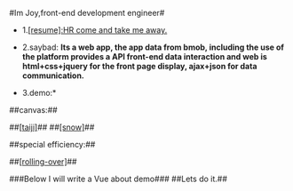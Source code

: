 #Im Joy,front-end development engineer#

* 1.<a href="http://zyl274939543.github.io/myblog/resume/resume.html" title="my resume">[resume]:HR come and take me away.</a>

* 2.saybad:
**Its a web app, the app data from bmob, including the use of the platform provides a API front-end data interaction and web is html+css+jquery for the front page display, ajax+json for data communication.**
* 3.demo:*

##canvas:##

##<a href="http://zyl274939543.github.io/myblog/demo/taiji_canvas.html" title="canvas_demo">[taiji]</a>##
##<a href="http://zyl274939543.github.io/myblog/demo/snow_canvas.html" title="canvas_demo">[snow]</a>##

##special efficiency:##

##<a href="http://zyl274939543.github.io/myblog/demo/businessCard.html" title="demo">[rolling-over]</a>##

###Below I will write a Vue about demo###
##Lets do it.##
